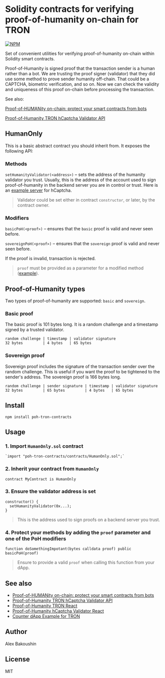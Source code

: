 # Solidity contracts for verifying proof-of-humanity on-chain for TRON

[![NPM](https://img.shields.io/npm/v/poh-tron-contracts)](https://www.npmjs.com/package/poh-tron-contracts)

Set of convenient utilities for verifying proof-of-humanity on-chain within Solidity smart contracts.

Proof-of-Humanity is signed proof that the transaction sender is a human rather than a bot. We are trusting the proof signer (validator) that they did use some method to prove sender humanity off-chain. That could be a CAPTCHA, biometric verification, and so on. Now we can check the validity and uniqueness of this proof on-chain before processing the transaction.

See also:

[Proof-of-HUMANity on-chain: protect your smart contracts from bots](https://www.humanprotocol.org/blog/proof-of-humanity-on-chain-protect-your-smart-contracts-from-bots)

[Proof-of-Humanity TRON hCaptcha Validator API](https://github.com/Human-Protocol/poh-tron-validator-hcaptcha-api)

## HumanOnly

This is a basic abstract contract you should inherit from. It exposes the following API:

### Methods

`setHumanityValidator(<address>)` – sets the address of the humanity validator you trust. Usually, this is the address of the account used to sign proof-of-humanity in the backend server you are in control or trust. Here is an [example server](https://github.com/Human-Protocol/poh-tron-validator-hcaptcha-api) for hCaptcha.

> Validator could be set either in contract `constructor`, or later, by the contract owner.

### Modifiers

`basicPoH(<proof>)` – ensures that the `basic` proof is valid and never seen before.

`sovereignPoH(<proof>)` – ensures that the `sovereign` proof is valid and never seen before.

If the proof is invalid, transaction is rejected.

> `proof` must be provided as a parameter for a modified method ([example](https://github.com/Human-Protocol/poh-tron-contracts#4-protect-your-methods-by-adding-the-proof-parameter-and-one-of-the-poh-modifiers)).

## Proof-of-Humanity types

Two types of proof-of-humanity are supported: `basic` and `sovereign`.

### Basic proof

The basic proof is 101 bytes long. It is a random challenge and a timestamp signed by a trusted validator.

```
random challenge | timestamp | validator signature
32 bytes         | 4 bytes   | 65 bytes
```

### Sovereign proof

Sovereign proof includes the signature of the transaction sender over the random challenge. This is useful if you want the proof to be tightened to the sender's address. The sovereign proof is 166 bytes long.

```
random challenge | sender signature | timestamp | validator signature
32 bytes         | 65 bytes         | 4 bytes   | 65 bytes
```

## Install

```
npm install poh-tron-contracts
```

## Usage

### 1. Import `HumanOnly.sol` contract

```
`import "poh-tron-contracts/contracts/HumanOnly.sol";`
```

### 2. Inherit your contract from `HumanOnly`

```
contract MyContract is HumanOnly
```

### 3. Ensure the validator address is set

```
constructor() {
  setHumanityValidator(0x...);
}
```

> This is the address used to sign proofs on a backend server you trust.

### 4. Protect your methods by adding the `proof` parameter and one of the PoH modifiers

```
function doSomethingImpotant(bytes calldata proof) public basicPoH(proof)
```

> Ensure to provide a valid `proof` when calling this function from your dApp.

## See also

- [Proof-of-HUMANity on-chain: protect your smart contracts from bots](https://www.humanprotocol.org/blog/proof-of-humanity-on-chain-protect-your-smart-contracts-from-bots)
- [Proof-of-Humanity TRON hCaptcha Validator API](https://hub.docker.com/r/bakoushin/poh-validator-hcaptcha)
- [Proof-of-Humanity TRON React](https://npmjs.com/package/poh-tron-react)
- [Proof-of-Humanity hCaptcha Validator React](https://npmjs.com/package/poh-validator-hcaptcha-react)
- [Counter dApp Example for TRON](https://github.com/Human-Protocol/poh-tron-counter-example)

## Author

Alex Bakoushin

## License

MIT
